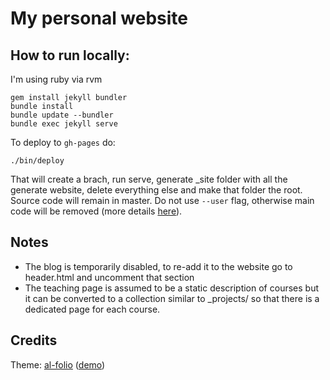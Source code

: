 # My personal website

## How to run locally:

I'm  using ruby via rvm

```
gem install jekyll bundler
bundle install
bundle update --bundler
bundle exec jekyll serve
```

To deploy to `gh-pages` do:
```
./bin/deploy
```
That will create a brach, run serve, generate _site folder with all the generate website, delete everything else and make that folder the root. Source code will remain in master. Do not use `--user` flag, otherwise main code will be removed (more details [here](https://github.com/alshedivat/al-folio/blob/master/README.md)). 

## Notes

* The blog is temporarily disabled, to re-add it to the website go to header.html and uncomment that section
* The teaching page is assumed to be a static description of courses but it can be converted to a collection similar to _projects/ so that there is a dedicated page for each course.

## Credits

Theme: [al-folio](https://github.com/alshedivat/al-folio) ([demo](https://alshedivat.github.io/al-folio))

